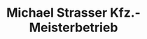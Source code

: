 ---
title: "Michael Strasser Kfz.-Meisterbetrieb"
url: /stadtbergen/michael-strasser-kfz-meisterbetrieb/
shop: Autowerkstatt
---
